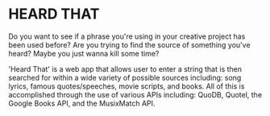 # HEARD THAT
Do you want to see if a phrase you're using in your creative project has been used before?
Are you trying to find the source of something you've heard?
Maybe you just wanna kill some time?

'Heard That' is a web app that allows user to enter a string that is then searched for within a wide variety of possible sources including: song lyrics, famous quotes/speeches, movie scripts, and books. All of this is accomplished through the use of various APIs including: QuoDB, Quotel, the Google Books API, and the MusixMatch API.
